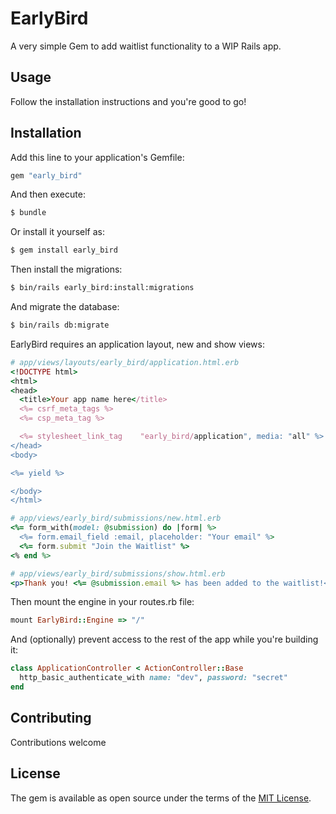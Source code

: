 # EarlyBird

A very simple Gem to add waitlist functionality to a WIP Rails app.

## Usage
Follow the installation instructions and you're good to go!

## Installation
Add this line to your application's Gemfile:

```ruby
gem "early_bird"
```

And then execute:
```bash
$ bundle
```

Or install it yourself as:
```bash
$ gem install early_bird
```

Then install the migrations:
```bash
$ bin/rails early_bird:install:migrations
```

And migrate the database:
```bash
$ bin/rails db:migrate
```

EarlyBird requires an application layout, new and show views:
```ruby
# app/views/layouts/early_bird/application.html.erb
<!DOCTYPE html>
<html>
<head>
  <title>Your app name here</title>
  <%= csrf_meta_tags %>
  <%= csp_meta_tag %>

  <%= stylesheet_link_tag    "early_bird/application", media: "all" %>
</head>
<body>

<%= yield %>

</body>
</html>
```

```ruby
# app/views/early_bird/submissions/new.html.erb
<%= form_with(model: @submission) do |form| %>
  <%= form.email_field :email, placeholder: "Your email" %>
  <%= form.submit "Join the Waitlist" %>
<% end %>
```

```ruby
# app/views/early_bird/submissions/show.html.erb
<p>Thank you! <%= @submission.email %> has been added to the waitlist!</p>
```

Then mount the engine in your routes.rb file:
```ruby
mount EarlyBird::Engine => "/"
```

And (optionally) prevent access to the rest of the app while you're building it:
```ruby
class ApplicationController < ActionController::Base
  http_basic_authenticate_with name: "dev", password: "secret"
end
``` 

## Contributing
Contributions welcome

## License
The gem is available as open source under the terms of the [MIT License](https://opensource.org/licenses/MIT).
